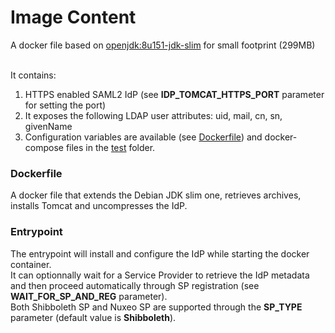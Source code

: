 # Image Content
A docker file based on [openjdk:8u151-jdk-slim](https://github.com/docker-library/openjdk/blob/a893fe3cd82757e7bccc0948c88bfee09bd916c3/8-jdk/slim/Dockerfile) for small footprint (299MB)<br><br>

It contains:

1. HTTPS enabled SAML2 IdP (see **IDP_TOMCAT_HTTPS_PORT** parameter for setting the port)
2. It exposes the following LDAP user attributes: uid, mail, cn, sn, givenName
3. Configuration variables are available (see [Dockerfile](Dockerfile)) and docker-compose files in the [test](../tests) folder.

### Dockerfile
A docker file that extends the Debian JDK slim one, retrieves archives, installs Tomcat and uncompresses the IdP.

### Entrypoint
The entrypoint will install and configure the IdP while starting the docker container.  
It can optionnally wait for a Service Provider to retrieve the IdP metadata and then proceed automatically through SP registration (see **WAIT_FOR_SP_AND_REG** parameter).  
Both Shibboleth SP and Nuxeo SP are supported through the **SP_TYPE** parameter (default value is **Shibboleth**).